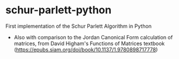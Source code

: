 # schur-parlett-python
First implementation of the Schur Parlett Algorithm in Python

 - Also with comparison to the Jordan Canonical Form calculation of matrices, from David Higham's Functions of Matrices textbook (https://epubs.siam.org/doi/book/10.1137/1.9780898717778)
